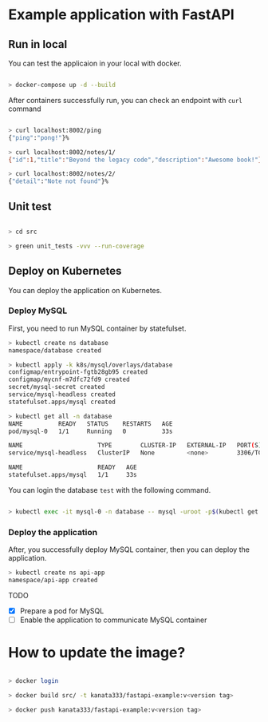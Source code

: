 # Example application with FastAPI
## Run in local

You can test the applicaion in your local with docker.

```bash

> docker-compose up -d --build

```

After containers successfully run, you can check an endpoint with `curl` command

```bash

> curl localhost:8002/ping
{"ping":"pong!"}%

> curl localhost:8002/notes/1/
{"id":1,"title":"Beyond the legacy code","description":"Awesome book!"}%

> curl localhost:8002/notes/2/
{"detail":"Note not found"}%

```
## Unit test

```bash

> cd src

> green unit_tests -vvv --run-coverage

```

## Deploy on Kubernetes

You can deploy the application on Kubernetes.

### Deploy MySQL

First, you need to run MySQL container by statefulset.

```bash
> kubectl create ns database
namespace/database created

> kubectl apply -k k8s/mysql/overlays/database
configmap/entrypoint-fgtb28gb95 created
configmap/mycnf-m7dfc72fd9 created
secret/mysql-secret created
service/mysql-headless created
statefulset.apps/mysql created

> kubectl get all -n database
NAME          READY   STATUS    RESTARTS   AGE
pod/mysql-0   1/1     Running   0          33s

NAME                     TYPE        CLUSTER-IP   EXTERNAL-IP   PORT(S)    AGE
service/mysql-headless   ClusterIP   None         <none>        3306/TCP   33s

NAME                     READY   AGE
statefulset.apps/mysql   1/1     33s

```

You can login the database `test` with the following command.

```bash

> kubectl exec -it mysql-0 -n database -- mysql -uroot -p$(kubectl get secret -n database  mysql-secret -o yaml | grep MYSQL_ROOT_PASSWORD | sed 's/.*.: \(.*\)/\1/' | base64 --decode) test

```

### Deploy the application

After, you successfully deploy MySQL container, then you can deploy the application.

```bash
> kubectl create ns api-app
namespace/api-app created

```

TODO
- [x] Prepare a pod for MySQL
- [ ] Enable the application to communicate MySQL container

# How to update the image?

```bash

> docker login

> docker build src/ -t kanata333/fastapi-example:v<version tag>

> docker push kanata333/fastapi-example:v<version tag>

```